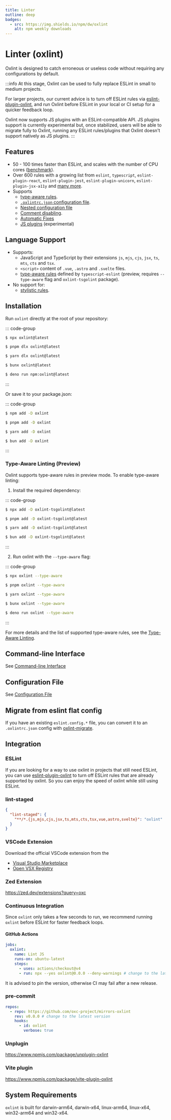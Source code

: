 ```yaml
---
title: Linter
outline: deep
badges:
  - src: https://img.shields.io/npm/dw/oxlint
    alt: npm weekly downloads
---
```


# Linter (oxlint)

<AppBadgeList />

Oxlint is designed to catch erroneous or useless code without requiring any configurations by default.

:::info
At this stage, Oxlint can be used to fully replace ESLint in small to medium projects.

For larger projects, our current advice is to turn off ESLint rules via
[eslint-plugin-oxlint](https://www.npmjs.com/package/eslint-plugin-oxlint),
and run Oxlint before ESLint in your local or CI setup for a quicker feedback loop.

Oxlint now supports JS plugins with an ESLint-compatible API. JS plugins support is currently experimental but,
once stabilized, users will be able to migrate fully to Oxlint, running any ESLint rules/plugins that Oxlint
doesn't support natively as JS plugins.
:::

## Features

- 50 - 100 times faster than ESLint, and scales with the number of CPU cores
  ([benchmark](https://github.com/oxc-project/bench-javascript-linter)).
- Over 600 rules with a growing list from `eslint`, `typescript`, `eslint-plugin-react`,
  `eslint-plugin-jest`, `eslint-plugin-unicorn`, `eslint-plugin-jsx-a11y` and
  [many more](https://github.com/oxc-project/oxc/issues/481).
- Supports
  - [type-aware rules](./linter/type-aware).
  - [`.oxlintrc.json` configuration file](./linter/config).
  - [Nested configuration file](./linter/nested-config)
  - [Comment disabling](./linter/config.html#configuring-rules-via-inline-configuration-comments).
  - [Automatic Fixes](./linter/automatic-fixes)
  - [JS plugins](./linter/js-plugins) (experimental)

## Language Support

- Supports:
  - JavaScript and TypeScript by their extensions `js`, `mjs`, `cjs`, `jsx`, `ts`, `mts`, `cts` and `tsx`.
  - `<script>` content of `.vue`, `.astro` and `.svelte` files.
  - [type-aware rules](https://typescript-eslint.io/getting-started/typed-linting) defined by
    `typescript-eslint` (preview, requires `--type-aware` flag and `oxlint-tsgolint` package).
- No support for:
  - [stylistic rules](https://eslint.style).

## Installation

Run `oxlint` directly at the root of your repository:

::: code-group

```sh [npm]
$ npx oxlint@latest
```

```sh [pnpm]
$ pnpm dlx oxlint@latest
```

```sh [yarn]
$ yarn dlx oxlint@latest
```

```sh [bun]
$ bunx oxlint@latest
```

```sh [deno]
$ deno run npm:oxlint@latest
```

:::

Or save it to your package.json:

::: code-group

```sh [npm]
$ npm add -D oxlint
```

```sh [pnpm]
$ pnpm add -D oxlint
```

```sh [yarn]
$ yarn add -D oxlint
```

```sh [bun]
$ bun add -D oxlint
```

:::

### Type-Aware Linting (Preview)

Oxlint supports type-aware rules in preview mode. To enable type-aware linting:

1. Install the required dependency:

::: code-group

```sh [npm]
$ npx add -D oxlint-tsgolint@latest
```

```sh [pnpm]
$ pnpm add -D oxlint-tsgolint@latest
```

```sh [yarn]
$ yarn add -D oxlint-tsgolint@latest
```

```sh [bun]
$ bun add -D oxlint-tsgolint@latest
```

:::

2. Run oxlint with the `--type-aware` flag:

::: code-group

```sh [npm]
$ npx oxlint --type-aware
```

```sh [pnpm]
$ pnpm oxlint --type-aware
```

```sh [yarn]
$ yarn oxlint --type-aware
```

```sh [bun]
$ bunx oxlint --type-aware
```

```sh [deno]
$ deno run oxlint --type-aware
```

:::

For more details and the list of supported type-aware rules,
see the [Type-Aware Linting](./linter/type-aware.md#configuration).

## Command-line Interface

See [Command-line Interface](./linter/cli)

## Configuration File

See [Configuration File](./linter/config)

## Migrate from eslint flat config

If you have an existing `eslint.config.*` file, you can convert it to an `.oxlintrc.json` config with
[oxlint-migrate](https://github.com/oxc-project/oxlint-migrate).

## Integration

### ESLint

If you are looking for a way to use oxlint in projects that still need ESLint, you can use
[eslint-plugin-oxlint](https://github.com/oxc-project/eslint-plugin-oxlint) to turn off ESLint rules
that are already supported by oxlint. So you can enjoy the speed of oxlint while still using ESLint.

### lint-staged

```json [package.json]
{
  "lint-staged": {
    "**/*.{js,mjs,cjs,jsx,ts,mts,cts,tsx,vue,astro,svelte}": "oxlint"
  }
}
```

### VSCode Extension

Download the official VSCode extension from the

- [Visual Studio Marketplace](https://marketplace.visualstudio.com/items?itemName=oxc.oxc-vscode)
- [Open VSX Registry](https://open-vsx.org/extension/oxc/oxc-vscode)

### Zed Extension

https://zed.dev/extensions?query=oxc

### Continuous Integration

Since `oxlint` only takes a few seconds to run, we recommend running `oxlint` before ESLint for faster feedback loops.

#### GitHub Actions

```yaml
jobs:
  oxlint:
    name: Lint JS
    runs-on: ubuntu-latest
    steps:
      - uses: actions/checkout@v4
      - run: npx --yes oxlint@0.0.0 --deny-warnings # change to the latest release
```

It is advised to pin the version, otherwise CI may fail after a new release.

### pre-commit

```yaml [.pre-commit-hooks.yaml]
repos:
  - repo: https://github.com/oxc-project/mirrors-oxlint
    rev: v0.0.0 # change to the latest version
    hooks:
      - id: oxlint
        verbose: true
```

### Unplugin

https://www.npmjs.com/package/unplugin-oxlint

### Vite plugin

https://www.npmjs.com/package/vite-plugin-oxlint

## System Requirements

`oxlint` is built for darwin-arm64, darwin-x64, linux-arm64, linux-x64, win32-arm64 and win32-x64.

